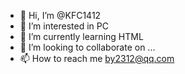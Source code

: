 - 👋 Hi, I’m @KFC1412
- 👀 I’m interested in PC
- 🌱 I’m currently learning HTML
- 💞️ I’m looking to collaborate on ...
- 📫 How to reach me by2312@qq.com

<!---
KFC1412/KFC1412 is a ✨ special ✨ repository because its `README.md` (this file) appears on your GitHub profile.
You can click the Preview link to take a look at your changes.
--->
